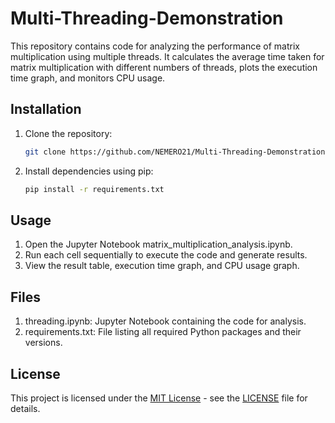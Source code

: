 # Multi-Threading-Demonstration


This repository contains code for analyzing the performance of matrix multiplication using multiple threads. It calculates the average time taken for matrix multiplication with different numbers of threads, plots the execution time graph, and monitors CPU usage.

## Installation

1. Clone the repository:
   ```bash
   git clone https://github.com/NEMERO21/Multi-Threading-Demonstration

2. Install dependencies using pip:
   ```bash
   pip install -r requirements.txt

## Usage

1. Open the Jupyter Notebook matrix_multiplication_analysis.ipynb.
2. Run each cell sequentially to execute the code and generate results.
3. View the result table, execution time graph, and CPU usage graph.

## Files

1. threading.ipynb: Jupyter Notebook containing the code for analysis.
2. requirements.txt: File listing all required Python packages and their versions.

## License

This project is licensed under the [MIT License](https://github.com/NEMERO21/Multi-Threading-Demonstration/blob/main/LICENSE) - see the [LICENSE](https://github.com/NEMERO21/Multi-Threading-Demonstration/blob/main/LICENSE) file for details.
